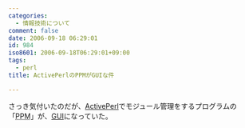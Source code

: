 ```yaml
---
categories:
  - 情報技術について
comment: false
date: 2006-09-18 06:29:01
id: 984
iso8601: 2006-09-18T06:29:01+09:00
tags:
  - perl
title: ActivePerlのPPMがGUIな件

---
```


<div class="entry-body">
                                 <p>さっき気付いたのだが、<a href="http://www.activestate.com/activeperl/downloads">ActivePerl</a>でモジュール管理をするプログラムの「<acronym title="Perl Package Manager">PPM</acronym>」が、<a title="Graphical User Interface" href="http://e-words.jp/w/GUI.html">GUI</a>になっていた。</p>
                              </div>
    	